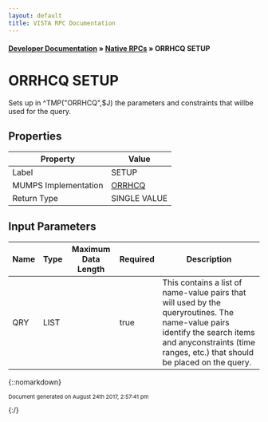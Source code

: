 ```yaml
---
layout: default
title: VISTA RPC Documentation
---
```


#### [Developer Documentation](../index) &#187; [Native RPCs](TableOfContents) &#187; ORRHCQ SETUP<br/>
# ORRHCQ SETUP

Sets up in ^TMP("ORRHCQ",$J) the parameters and constraints that willbe used for the query.

## Properties

Property | Value
--- | ---
Label | SETUP
MUMPS Implementation | [ORRHCQ](http://code.osehra.org/dox/Routine_ORRHCQ_source.html)
Return Type | SINGLE VALUE


## Input Parameters

Name | Type | Maximum Data Length | Required | Description
--- | --- | --- | --- | ---
QRY | LIST |  | true | This contains a list of name-value pairs that will used by the queryroutines.  The name-value pairs identify the search items and anyconstraints (time ranges, etc.) that should be placed on the query.



{::nomarkdown} <br/><p style="font-size: 11px">Document generated on August 24th 2017, 2:57:41 pm</p>{:/}